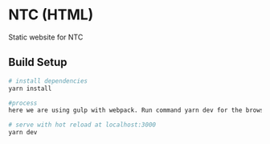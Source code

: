 # NTC (HTML)
Static website for NTC

## Build Setup

``` bash
# install dependencies
yarn install

#process
here we are using gulp with webpack. Run command yarn dev for the browser serve and yarn build to compile. 

# serve with hot reload at localhost:3000
yarn dev
